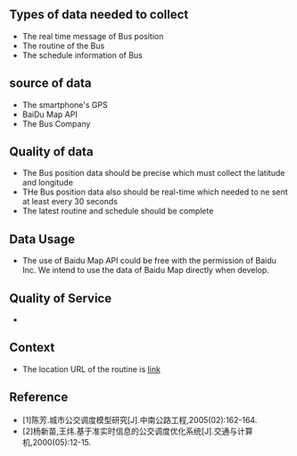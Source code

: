 ## Types of data needed to collect
- The real time message of Bus position
- The routine of the Bus
- The schedule information of Bus

## source of data
- The smartphone's GPS 
- BaiDu Map API
- The Bus Company


## Quality of data 
- The Bus position data should be precise which must collect the latitude and longitude
- THe Bus position data also should be real-time which needed to ne sent at least every 30 seconds
- The latest routine and schedule should be complete

## Data Usage
- The use of Baidu Map API could be free with the permission of Baidu Inc. We intend to use the data of Baidu Map directly when develop.

## Quality of Service
- 


## Context 
- The location URL of the routine is [link](http://lbsyun.baidu.com/)

## Reference
- [1]陈芳.城市公交调度模型研究[J].中南公路工程,2005(02):162-164. 
- [2]杨新苗,王炜.基于准实时信息的公交调度优化系统[J].交通与计算机,2000(05):12-15. 
